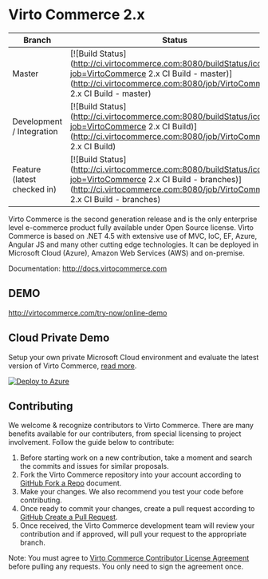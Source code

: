 Virto Commerce 2.x
============

| Branch  | Status |
| ------------- | ------------- |
| Master  | [![Build Status](http://ci.virtocommerce.com:8080/buildStatus/icon?job=VirtoCommerce 2.x CI Build - master)](http://ci.virtocommerce.com:8080/job/VirtoCommerce 2.x CI Build - master)  |
| Development / Integration  | [![Build Status](http://ci.virtocommerce.com:8080/buildStatus/icon?job=VirtoCommerce 2.x CI Build)](http://ci.virtocommerce.com:8080/job/VirtoCommerce 2.x CI Build)  |
| Feature (latest checked in)  | [![Build Status](http://ci.virtocommerce.com:8080/buildStatus/icon?job=VirtoCommerce 2.x CI Build - branches)](http://ci.virtocommerce.com:8080/job/VirtoCommerce 2.x CI Build - branches)  |

Virto Commerce is the second generation release and is the only enterprise level e-commerce product fully available under Open Source license. Virto Commerce is based on .NET 4.5 with extensive use of MVC, IoC, EF, Azure, Angular JS and many other cutting edge technologies. It can be deployed in Microsoft Cloud (Azure), Amazon Web Services (AWS) and on-premise.

Documentation: http://docs.virtocommerce.com

DEMO
-----------
http://virtocommerce.com/try-now/online-demo

Cloud Private Demo
-----------

Setup your own private Microsoft Cloud environment and evaluate the latest version of Virto Commerce, <a href="http://docs.virtocommerce.com/display/vc2devguide/Deploy+from+GitHub+to+Microsoft+Cloud+Azure" target="_blank">read more</a>.

<a href="https://azuredeploy.net/" target="_blank">
  <img alt="Deploy to Azure" src="http://azuredeploy.net/deploybutton.png"/>
</a>

Contributing
-----------
We welcome & recognize contributors to Virto Commerce. There are many benefits available for our contributers, from special licensing to project involvement. Follow the guide below to contribute:

1. Before starting work on a new contribution, take a moment and search the commits and issues for similar proposals.
2. Fork the Virto Commerce repository into your account according to <a href="https://help.github.com/articles/fork-a-repo/">GitHub Fork a Repo</a> document.
3. Make your changes. We also recommend you test your code before contributing.
4. Once ready to commit your changes, create a pull request according to <a href="https://help.github.com/articles/creating-a-pull-request/">GitHub Create a Pull Request</a>.
5. Once received, the Virto Commerce development team will review your contribution and if approved, will pull your request to the appropriate branch.

Note: You must agree to <a href="http://virtocommerce.com/contribute-agreement">Virto Commerce Contributor License Agreement</a> before pulling any requests. You only need to sign the agreement once.
